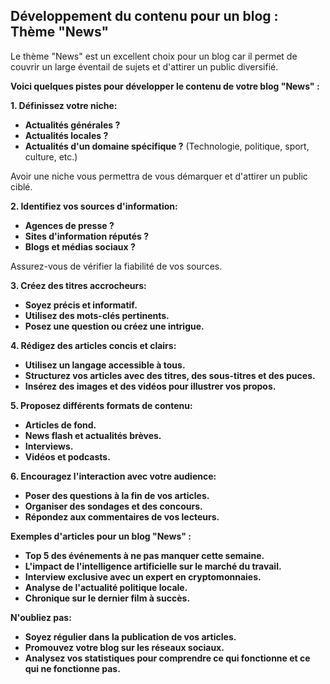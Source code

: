 ## Développement du contenu pour un blog : Thème "News"

Le thème "News" est un excellent choix pour un blog car il permet de couvrir un large éventail de sujets et d'attirer un public diversifié. 

**Voici quelques pistes pour développer le contenu de votre blog "News" :**

**1. Définissez votre niche:**

* **Actualités générales ?** 
* **Actualités locales ?** 
* **Actualités d'un domaine spécifique ?** (Technologie, politique, sport, culture, etc.) 

Avoir une niche vous permettra de vous démarquer et d'attirer un public ciblé.

**2. Identifiez vos sources d'information:**

* **Agences de presse ?** 
* **Sites d'information réputés ?** 
* **Blogs et médias sociaux ?** 

Assurez-vous de vérifier la fiabilité de vos sources.

**3. Créez des titres accrocheurs:**

* **Soyez précis et informatif.**
* **Utilisez des mots-clés pertinents.**
* **Posez une question ou créez une intrigue.**

**4. Rédigez des articles concis et clairs:**

* **Utilisez un langage accessible à tous.**
* **Structurez vos articles avec des titres, des sous-titres et des puces.**
* **Insérez des images et des vidéos pour illustrer vos propos.**

**5. Proposez différents formats de contenu:**

* **Articles de fond.**
* **News flash et actualités brèves.**
* **Interviews.**
* **Vidéos et podcasts.**

**6. Encouragez l'interaction avec votre audience:**

* **Poser des questions à la fin de vos articles.**
* **Organiser des sondages et des concours.**
* **Répondez aux commentaires de vos lecteurs.**

**Exemples d'articles pour un blog "News" :**

* **Top 5 des événements à ne pas manquer cette semaine.**
* **L'impact de l'intelligence artificielle sur le marché du travail.**
* **Interview exclusive avec un expert en cryptomonnaies.**
* **Analyse de l'actualité politique locale.**
* **Chronique sur le dernier film à succès.**

**N'oubliez pas:**

* **Soyez régulier dans la publication de vos articles.**
* **Promouvez votre blog sur les réseaux sociaux.**
* **Analysez vos statistiques pour comprendre ce qui fonctionne et ce qui ne fonctionne pas.**


